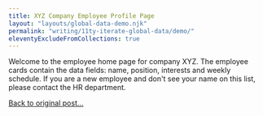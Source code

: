 ```yaml
---
title: XYZ Company Employee Profile Page
layout: "layouts/global-data-demo.njk"
permalink: "writing/11ty-iterate-global-data/demo/"
eleventyExcludeFromCollections: true
---
```


Welcome to the employee home page for company XYZ. The employee cards contain the data fields: name, position, interests and weekly schedule. If you are a new employee and don't see your name on this list, please contact the HR department.

[Back to original post...](/writing/11ty-iterate-global-data/)